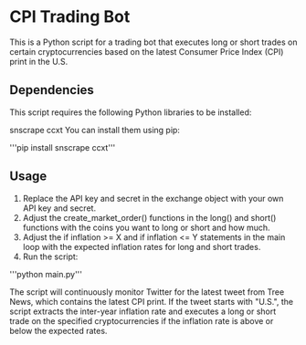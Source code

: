 # CPI Trading Bot

This is a Python script for a trading bot that executes long or short trades on certain cryptocurrencies based on the latest Consumer Price Index (CPI) print in the U.S.

## Dependencies

This script requires the following Python libraries to be installed:

snscrape
ccxt
You can install them using pip:

'''pip install snscrape ccxt'''

## Usage

1. Replace the API key and secret in the exchange object with your own API key and secret.
2. Adjust the create_market_order() functions in the long() and short() functions with the coins you want to long or short and how much.
3. Adjust the if inflation >= X and if inflation <= Y statements in the main loop with the expected inflation rates for long and short trades.
4. Run the script:

'''python main.py'''

The script will continuously monitor Twitter for the latest tweet from Tree News, which contains the latest CPI print. If the tweet starts with "U.S.", the script extracts the inter-year inflation rate and executes a long or short trade on the specified cryptocurrencies if the inflation rate is above or below the expected rates.
